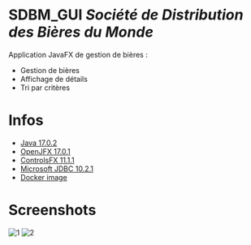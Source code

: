 # SDBM_GUI *Société de Distribution des Bières du Monde*

Application JavaFX de gestion de bières :

* Gestion de bières
* Affichage de détails
* Tri par critères

# Infos

* [Java 17.0.2](https://jdk.java.net/archive/)
* [OpenJFX 17.0.1](https://gluonhq.com/products/javafx/openjfx-17-release-notes/#17.0.1)
* [ControlsFX 11.1.1](https://github.com/controlsfx/controlsfx/releases/tag/11.1.1)
* [Microsoft JDBC 10.2.1](https://learn.microsoft.com/fr-fr/sql/connect/jdbc/release-notes-for-the-jdbc-driver?view=sql-server-ver16#102)
* [Docker image](https://hub.docker.com/r/fsack/mssql_sdbm)

# Screenshots

![1](https://user-images.githubusercontent.com/78076515/191912786-5c6dacc8-e3ef-4abf-9cfd-624c401d26c4.png)
![2](https://user-images.githubusercontent.com/78076515/191912790-e7f32f55-681f-489c-9165-d4a09aa887df.png)
